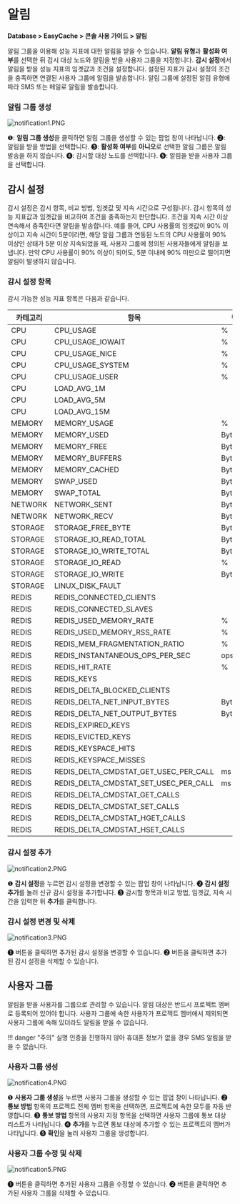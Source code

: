 # 알림

**Database > EasyCache > 콘솔 사용 가이드 > 알림**

알림 그룹을 이용해 성능 지표에 대한 알림을 받을 수 있습니다. **알림 유형**과 **활성화 여부**를 선택한 뒤 감시 대상 노드와 알림을 받을 사용자 그룹을 지정합니다. **감시 설정**에서 알림을 받을 성능 지표의 임곗값과 조건을 설정합니다. 설정된 지표가 감시 설정의 조건을 충족하면 연결된 사용자 그룹에 알림을 발송합니다. 알림 그룹에 설정된 알림 유형에 따라 SMS 또는 메일로 알림을 발송합니다.

### 알림 그룹 생성

![notification1.PNG](https://static.toastoven.net/prod_easycache/25.09.27/notification1.PNG)

❶: **알림 그룹 생성**을 클릭하면 알림 그룹을 생성할 수 있는 팝업 창이 나타납니다.
❷: 알림을 받을 방법을 선택합니다.
❸: **활성화 여부**를 **아니오**로 선택한 알림 그룹은 알림 발송을 하지 않습니다.
❹: 감시할 대상 노드를 선택합니다.
❺: 알림을 받을 사용자 그룹을 선택합니다.

## 감시 설정

감시 설정은 감시 항목, 비교 방법, 임곗값 및 지속 시간으로 구성됩니다. 감시 항목의 성능 지표값과 임곗값을 비교하여 조건을 충족하는지 판단합니다. 조건을 지속 시간 이상 연속해서 충족한다면 알림을 발송합니다. 예를 들어, CPU 사용률의 임곗값이 90% 이상이고 지속 시간이 5분이라면, 해당 알림 그룹과 연동된 노드의 CPU 사용률이 90% 이상인 상태가 5분 이상 지속되었을 때, 사용자 그룹에 정의된 사용자들에게 알림을 보냅니다. 만약 CPU 사용률이 90% 이상이 되어도, 5분 이내에 90% 미만으로 떨어지면 알림이 발생하지 않습니다.

### 감시 설정 항목

감시 가능한 성능 지표 항목은 다음과 같습니다.

| 카테고리 | 항목 | 단위 |
| - | - | - | 
| CPU | CPU_USAGE | % | 
| CPU  | CPU_USAGE_IOWAIT | % | 
| CPU  | CPU_USAGE_NICE | % | 
| CPU  | CPU_USAGE_SYSTEM | % | 
| CPU  | CPU_USAGE_USER | % |
| CPU  | LOAD_AVG_1M |  |
| CPU  | LOAD_AVG_5M |  |
| CPU  | LOAD_AVG_15M |  |
| MEMORY | MEMORY_USAGE | % |
| MEMORY | MEMORY_USED | Bytes |
| MEMORY | MEMORY_FREE | Bytes |
| MEMORY | MEMORY_BUFFERS | Bytes |
| MEMORY | MEMORY_CACHED | Bytes |
| MEMORY | SWAP_USED | Bytes |
| MEMORY | SWAP_TOTAL | Bytes |
| NETWORK | NETWORK_SENT | Bytes/sec | 
| NETWORK | NETWORK_RECV | Bytes/sec |  
| STORAGE | STORAGE_FREE_BYTE | Bytes |  
| STORAGE  | STORAGE_IO_READ_TOTAL | Bytes/sec |  
| STORAGE  | STORAGE_IO_WRITE_TOTAL | Bytes/sec |  
| STORAGE  | STORAGE_IO_READ | % |  
| STORAGE  | STORAGE_IO_WRITE | Bytes |  
| STORAGE  | LINUX_DISK_FAULT |  |  
| REDIS | REDIS_CONNECTED_CLIENTS |  |  
| REDIS | REDIS_CONNECTED_SLAVES |  |  
| REDIS | REDIS_USED_MEMORY_RATE | % |  
| REDIS | REDIS_USED_MEMORY_RSS_RATE | % |  
| REDIS | REDIS_MEM_FRAGMENTATION_RATIO | % |  
| REDIS | REDIS_INSTANTANEOUS_OPS_PER_SEC | ops/sec |  
| REDIS | REDIS_HIT_RATE | % |  
| REDIS | REDIS_KEYS |  |  
| REDIS | REDIS_DELTA_BLOCKED_CLIENTS |  |  
| REDIS | REDIS_DELTA_NET_INPUT_BYTES | Bytes |  
| REDIS | REDIS_DELTA_NET_OUTPUT_BYTES | Bytes |  
| REDIS | REDIS_EXPIRED_KEYS |  |   
| REDIS | REDIS_EVICTED_KEYS |  |   
| REDIS | REDIS_KEYSPACE_HITS |  |   
| REDIS | REDIS_KEYSPACE_MISSES |  |     
| REDIS | REDIS_DELTA_CMDSTAT_GET_USEC_PER_CALL | ms |  
| REDIS | REDIS_DELTA_CMDSTAT_SET_USEC_PER_CALL | ms |  
| REDIS | REDIS_DELTA_CMDSTAT_GET_CALLS |  |  
| REDIS | REDIS_DELTA_CMDSTAT_SET_CALLS |  |  
| REDIS | REDIS_DELTA_CMDSTAT_HGET_CALLS |  |  
| REDIS | REDIS_DELTA_CMDSTAT_HSET_CALLS |  |  

### 감시 설정 추가

![notification2.PNG](https://static.toastoven.net/prod_easycache/25.09.27/notification2.PNG)

❶ **감시 설정**을 누르면 감시 설정을 변경할 수 있는 팝업 창이 나타납니다.
❷ **감시 설정 추가**를 눌러 신규 감시 설정을 추가합니다.
❸ 감시할 항목과 비교 방법, 임곗값, 지속 시간을 입력한 뒤 **추가**를 클릭합니다.

### 감시 설정 변경 및 삭제

![notification3.PNG](https://static.toastoven.net/prod_easycache/25.09.27/notification3.PNG)

❶ 버튼을 클릭하면 추가된 감시 설정을 변경할 수 있습니다.
❷ 버튼을 클릭하면 추가된 감시 설정을 삭제할 수 있습니다.

## 사용자 그룹

알림을 받을 사용자를 그룹으로 관리할 수 있습니다. 알림 대상은 반드시 프로젝트 멤버로 등록되어 있어야 합니다. 사용자 그룹에 속한 사용자가 프로젝트 멤버에서 제외되면 사용자 그룹에 속해 있더라도 알림을 받을 수 없습니다.

!!! danger "주의"
    실명 인증을 진행하지 않아 휴대폰 정보가 없을 경우 SMS 알림을 받을 수 없습니다.

### 사용자 그룹 생성

![notification4.PNG](https://static.toastoven.net/prod_easycache/25.09.27/notification4.PNG)

❶ **사용자 그룹 생성**을 누르면 사용자 그룹을 생성할 수 있는 팝업 창이 나타납니다.
❷ **통보 방법** 항목의 프로젝트 전체 멤버 항목을 선택하면, 프로젝트에 속한 모두를 자동 반영합니다.
❸ **통보 방법** 항목의 사용자 지정 항목을 선택하면 사용자 그룹에 통보 대상 리스트가 나타납니다.
❹ **추가**를 누르면 통보 대상에 추가할 수 있는 프로젝트의 멤버가 나타납니다.
❺ **확인**을 눌러 사용자 그룹을 생성합니다. 

### 사용자 그룹 수정 및 삭제

![notification5.PNG](https://static.toastoven.net/prod_easycache/25.09.27/notification5.PNG)

❶ 버튼을 클릭하면 추가된 사용자 그룹을 수정할 수 있습니다.
❷ 버튼을 클릭하면 추가된 사용자 그룹을 삭제할 수 있습니다.